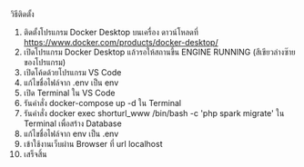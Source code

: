 วิธีติดตั้ง

1. ติดตั้งโปรแกรม Docker Desktop บนเครื่อง ดาวน์โหลดที่ https://www.docker.com/products/docker-desktop/
2. เปิดโปรแกรม Docker Desktop แล้วรอให้สถานขึ้น ENGINE RUNNING (สีเขียวล่างซ๊ายของโปรแกรม)
3. เปิดโค้ดด้วยโปรแกรม VS Code
4. แก้ไขชื่อไฟล์จาก .env เป็น env
5. เปิด Terminal ใน VS Code
6. รันคำสั่ง docker-compose up -d ใน Terminal
7. รันคำสั่ง docker exec shorturl_www /bin/bash -c 'php spark migrate' ใน Terminal เพื่อสร้าง Database 
8. แก้ไขชื่อไฟล์จาก env เป็น .env
9. เข้าใช้งานเว็บผ่าน Browser ที่ url localhost
10. เสร็จสิ้น
